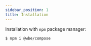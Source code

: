 ```yaml
---
sidebar_position: 1
title: Installation
---
```


Installation with `npm` package manager:

```shell
$ npm i @wbe/compose
```
